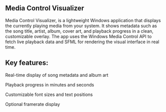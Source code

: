 ## Media Control Visualizer

Media Control Visualizer, is a lightweight Windows application that displays the currently playing media from your system. It shows metadata such as the song title, artist, album, cover art, and playback progress in a clean, customizable overlay. The app uses the Windows Media Control API to fetch live playback data and SFML for rendering the visual interface in real time.

## Key features:

Real-time display of song metadata and album art

Playback progress in minutes and seconds

Customizable font sizes and text positions

Optional framerate display
